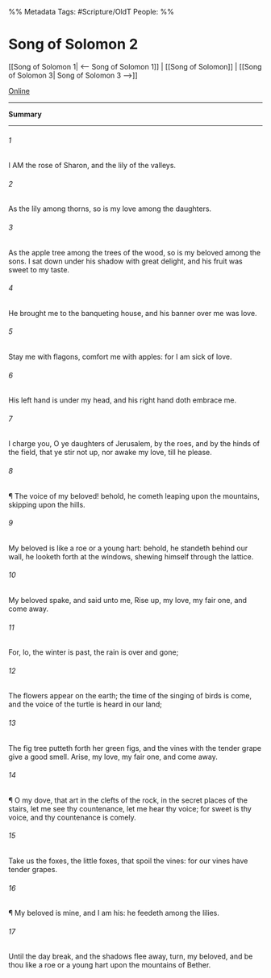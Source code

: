 

%% Metadata
Tags: #Scripture/OldT
People: 
%%
# Song of Solomon 2
[[Song of Solomon 1| <-- Song of Solomon 1]] | [[Song of Solomon]] | [[Song of Solomon 3| Song of Solomon 3 -->]]

[Online](https://churchofjesuschrist.org/study/scriptures/ot/song/2?lang=eng)

---
__Summary__



---

###### 1
I AM the rose of Sharon, and the lily of the valleys.
###### 2
As the lily among thorns, so is my love among the daughters.
###### 3
As the apple tree among the trees of the wood, so is my beloved among the sons. I sat down under his shadow with great delight, and his fruit was sweet to my taste.
###### 4
He brought me to the banqueting house, and his banner over me was love.
###### 5
Stay me with flagons, comfort me with apples: for I am sick of love.
###### 6
His left hand is under my head, and his right hand doth embrace me.
###### 7
I charge you, O ye daughters of Jerusalem, by the roes, and by the hinds of the field, that ye stir not up, nor awake my love, till he please.
###### 8
¶ The voice of my beloved! behold, he cometh leaping upon the mountains, skipping upon the hills.
###### 9
My beloved is like a roe or a young hart: behold, he standeth behind our wall, he looketh forth at the windows, shewing himself through the lattice.
###### 10
My beloved spake, and said unto me, Rise up, my love, my fair one, and come away.
###### 11
For, lo, the winter is past, the rain is over and gone;
###### 12
The flowers appear on the earth; the time of the singing of birds is come, and the voice of the turtle is heard in our land;
###### 13
The fig tree putteth forth her green figs, and the vines with the tender grape give a good smell. Arise, my love, my fair one, and come away.
###### 14
¶ O my dove, that art in the clefts of the rock, in the secret places of the stairs, let me see thy countenance, let me hear thy voice; for sweet is thy voice, and thy countenance is comely.
###### 15
Take us the foxes, the little foxes, that spoil the vines: for our vines have tender grapes.
###### 16
¶ My beloved is mine, and I am his: he feedeth among the lilies.
###### 17
Until the day break, and the shadows flee away, turn, my beloved, and be thou like a roe or a young hart upon the mountains of Bether.



